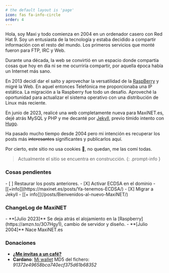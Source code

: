 ```yaml
---
# the default layout is 'page'
icon: fas fa-info-circle
order: 4
---
```


Hola, soy Maxi y todo comienza en 2004 en un ordenador casero con Red Hat 9. Soy un entusiasta de la tecnología y estaba decidido a compartir información con el resto del mundo. Los primeros servicios que monté fueron para FTP, IRC y Web.

Durante una década, la web se convirtió en un espacio donde compartía cosas que hoy en día ni se me ocurriría compartir, por aquella época había un Internet más sano.

En 2013 decidí dar el salto y aprovechar la versatilidad de la [RaspBerry](https://amzn.to/3O7Hgy1) y migré la Web. En aquel entonces Telefónica me proporcionaba una IP estática. La migración a la Raspberry fue todo un desafío. Aproveché la oportunidad para actualizar el sistema operativo con una distribución de Linux más reciente.

En junio de 2023, realicé una web completamente nueva para MaxiNET.es, dejé atrás MySQL y PHP y me decanté por [Jekyll](https://jekyllrb.com/), previo tímido intento con [Hugo](https://gohugo.io/).

Ha pasado mucho tiempo desde 2004 pero mi intención es recuperar los posts más ~~interesantes~~ significantes y publicarlos aquí.

Por cierto, este sitio no usa cookies 🍪, no quedan, me las comí todas.   

> Actualmente el sitio se encuentra en construcción.
{: .prompt-info }

<h3>Cosas pendientes</h3>
- [ ] Restaurar los posts anteriores.
- [X] Activar ECDSA en el dominio - [[+info]](https://maxinet.es/posts/Ya-tenemos-ECDSA/)  
- [X] Migrar a Jekyll - [[+ info]](/posts/Bienvenidos-al-nuevo-MaxiNET/)

<h3>ChangeLog de MaxiNET</h3>
- **[Julio 2023]** Se deja atrás el alojamiento en la [Raspberry](https://amzn.to/3O7Hgy1), cambio de servidor y diseño.   
- **[Julio 2004]** Nace MaxiNET.es

### Donaciones
- [**¿Me invitas a un café?**](https://www.buymeacoffee.com/maximoperez)
- **Cardano**: [Mi wallet](https://maxinet.es/assets/stuff/wallet.txt) MD5 del fichero: *91372e49658bca740ecf375d61b68352*

